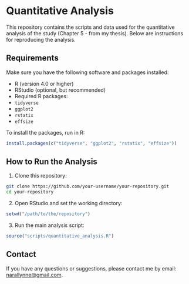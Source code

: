 # Quantitative Analysis

This repository contains the scripts and data used for the quantitative analysis of the study (Chapter 5 - from my thesis). Below are instructions for reproducing the analysis.

## Requirements
Make sure you have the following software and packages installed:
- R (version 4.0 or higher)
- RStudio (optional, but recommended)
- Required R packages:
- `tidyverse`
- `ggplot2`
- `rstatix`
- `effsize`

To install the packages, run in R:
```r
install.packages(c("tidyverse", "ggplot2", "rstatix", "effsize"))
```

## How to Run the Analysis
1. Clone this repository:
```sh
git clone https://github.com/your-username/your-repository.git
cd your-repository
```
2. Open RStudio and set the working directory:
```r
setwd("/path/to/the/repository")
```
3. Run the main analysis script:
```r
source("scripts/quantitative_analysis.R")
```

## Contact
If you have any questions or suggestions, please contact me by email: [narallynne@gmail.com](narallynne@gmail.com).
